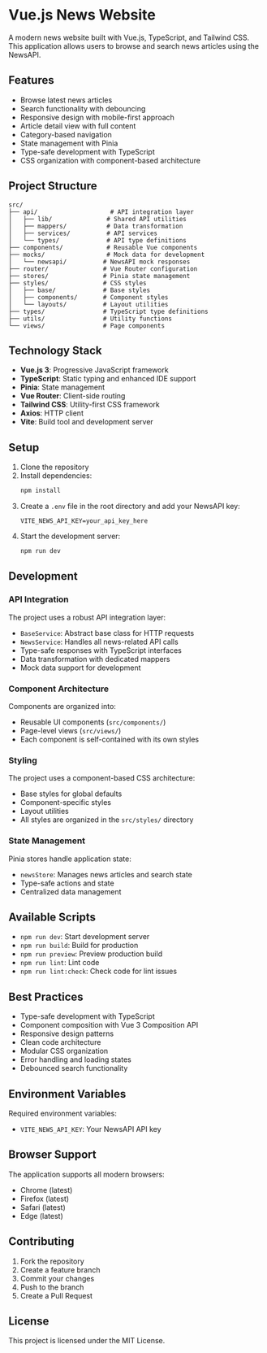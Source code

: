# Vue.js News Website

A modern news website built with Vue.js, TypeScript, and Tailwind CSS. This application allows users to browse and search news articles using the NewsAPI.

## Features

- Browse latest news articles
- Search functionality with debouncing
- Responsive design with mobile-first approach
- Article detail view with full content
- Category-based navigation
- State management with Pinia
- Type-safe development with TypeScript
- CSS organization with component-based architecture

## Project Structure

```
src/
├── api/                    # API integration layer
│   ├── lib/               # Shared API utilities
│   ├── mappers/           # Data transformation
│   ├── services/          # API services
│   └── types/             # API type definitions
├── components/            # Reusable Vue components
├── mocks/                 # Mock data for development
│   └── newsapi/          # NewsAPI mock responses
├── router/               # Vue Router configuration
├── stores/               # Pinia state management
├── styles/               # CSS styles
│   ├── base/             # Base styles
│   ├── components/       # Component styles
│   └── layouts/          # Layout utilities
├── types/                # TypeScript type definitions
├── utils/                # Utility functions
└── views/                # Page components
```

## Technology Stack

- **Vue.js 3**: Progressive JavaScript framework
- **TypeScript**: Static typing and enhanced IDE support
- **Pinia**: State management
- **Vue Router**: Client-side routing
- **Tailwind CSS**: Utility-first CSS framework
- **Axios**: HTTP client
- **Vite**: Build tool and development server

## Setup

1. Clone the repository
2. Install dependencies:
   ```bash
   npm install
   ```
3. Create a `.env` file in the root directory and add your NewsAPI key:
   ```
   VITE_NEWS_API_KEY=your_api_key_here
   ```
4. Start the development server:
   ```bash
   npm run dev
   ```

## Development

### API Integration

The project uses a robust API integration layer:
- `BaseService`: Abstract base class for HTTP requests
- `NewsService`: Handles all news-related API calls
- Type-safe responses with TypeScript interfaces
- Data transformation with dedicated mappers
- Mock data support for development

### Component Architecture

Components are organized into:
- Reusable UI components (`src/components/`)
- Page-level views (`src/views/`)
- Each component is self-contained with its own styles

### Styling

The project uses a component-based CSS architecture:
- Base styles for global defaults
- Component-specific styles
- Layout utilities
- All styles are organized in the `src/styles/` directory

### State Management

Pinia stores handle application state:
- `newsStore`: Manages news articles and search state
- Type-safe actions and state
- Centralized data management

## Available Scripts

- `npm run dev`: Start development server
- `npm run build`: Build for production
- `npm run preview`: Preview production build
- `npm run lint`: Lint code
- `npm run lint:check`: Check code for lint issues

## Best Practices

- Type-safe development with TypeScript
- Component composition with Vue 3 Composition API
- Responsive design patterns
- Clean code architecture
- Modular CSS organization
- Error handling and loading states
- Debounced search functionality

## Environment Variables

Required environment variables:
- `VITE_NEWS_API_KEY`: Your NewsAPI API key

## Browser Support

The application supports all modern browsers:
- Chrome (latest)
- Firefox (latest)
- Safari (latest)
- Edge (latest)

## Contributing

1. Fork the repository
2. Create a feature branch
3. Commit your changes
4. Push to the branch
5. Create a Pull Request

## License

This project is licensed under the MIT License.